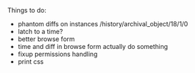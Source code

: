 Things to do:

  - phantom diffs on instances /history/archival_object/18/1/0
  - latch to a time?
  - better browse form
  - time and diff in browse form actually do something
  - fixup permissions handling
  - print css
